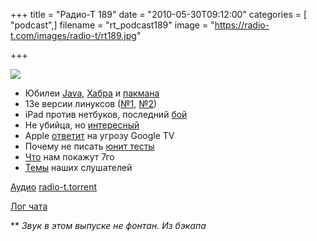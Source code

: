 +++
title = "Радио-Т 189"
date = "2010-05-30T09:12:00"
categories = [ "podcast",]
filename = "rt_podcast189"
image = "https://radio-t.com/images/radio-t/rt189.jpg"

+++

![](https://radio-t.com/images/radio-t/rt189.jpg)

- Юбилеи [Java](http://habrahabr.ru/blogs/java/94716/), [Хабра](http://habrahabr.ru/blogs/social_networks/94537/) и [пакмана](http://habrahabr.ru/blogs/google/94639/)
- 13e версии линуксов ([№1](http://habrahabr.ru/blogs/open_source/94524/), [№2](http://habrahabr.ru/blogs/fedora/94505/))
- iPad против нетбуков, последний [бой](http://mashable.com/2010/05/25/ipad-versus-netbook/)
- Не убийца, но [интересный](http://www.engadget.com/2010/05/28/shogo-10-inch-linux-tablet-is-a-qooq-minus-the-recipes-and-th/)
- Apple [ответит](http://techcrunch.com/2010/05/28/new-apple-tv/) на угрозу Google TV
- Почему не писать [юнит тесты](http://blogs.msdn.com/b/cashto/archive/2009/03/31/it-s-ok-not-to-write-unit-tests.aspx)
- [Что](http://techcrunch.com/2010/05/24/steve-jobs-non-disappointing-keynote-will-begin-monday-june-7-at-10-am/) нам покажут 7го
- [Темы](/p/2010/05/25/prep-189/) наших слушателей

[Аудио](https://archive.rucast.net/radio-t/media/rt_podcast189.mp3)
[radio-t.torrent](http://www.radio-t.com/torrents/rt_podcast189.mp3.torrent)

[Лог чата](http://chat.radio-t.com/logs/radio-t-189.html)

** _Звук в этом выпуске не фонтан. Из бэкапа_
<audio src="https://archive.rucast.net/radio-t/media/rt_podcast189.mp3" preload="none"></audio>
